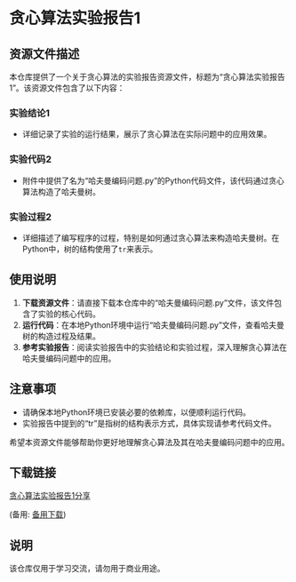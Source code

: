 # 贪心算法实验报告1

## 资源文件描述

本仓库提供了一个关于贪心算法的实验报告资源文件，标题为“贪心算法实验报告1”。该资源文件包含了以下内容：

### 实验结论1
- 详细记录了实验的运行结果，展示了贪心算法在实际问题中的应用效果。

### 实验代码2
- 附件中提供了名为“哈夫曼编码问题.py”的Python代码文件，该代码通过贪心算法构造了哈夫曼树。

### 实验过程2
- 详细描述了编写程序的过程，特别是如何通过贪心算法来构造哈夫曼树。在Python中，树的结构使用了`tr`来表示。

## 使用说明

1. **下载资源文件**：请直接下载本仓库中的“哈夫曼编码问题.py”文件，该文件包含了实验的核心代码。
2. **运行代码**：在本地Python环境中运行“哈夫曼编码问题.py”文件，查看哈夫曼树的构造过程及结果。
3. **参考实验报告**：阅读实验报告中的实验结论和实验过程，深入理解贪心算法在哈夫曼编码问题中的应用。

## 注意事项

- 请确保本地Python环境已安装必要的依赖库，以便顺利运行代码。
- 实验报告中提到的“tr”是指树的结构表示方式，具体实现请参考代码文件。

希望本资源文件能够帮助你更好地理解贪心算法及其在哈夫曼编码问题中的应用。

## 下载链接
[贪心算法实验报告1分享](https://pan.quark.cn/s/92319dc2efbe) 

(备用: [备用下载](https://pan.baidu.com/s/1MjW6qcztzVo8LIIj3tvepA?pwd=1234))

## 说明

该仓库仅用于学习交流，请勿用于商业用途。
